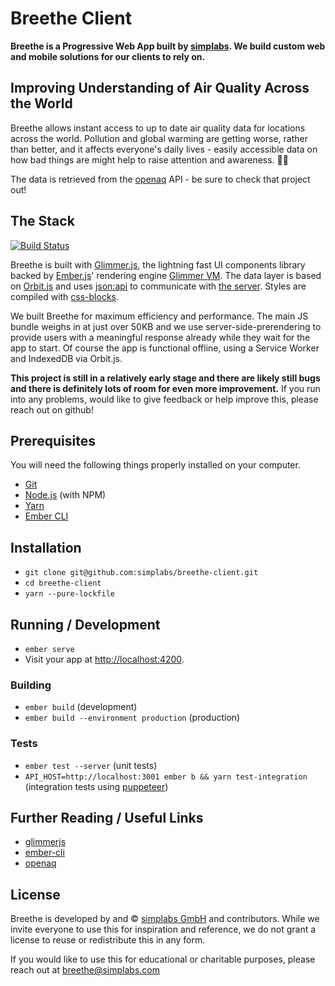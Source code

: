 # Breethe Client

**Breethe is a Progressive Web App built by [simplabs](https://simplabs.com).
We build custom web and mobile solutions for our clients to rely on.**

## Improving Understanding of Air Quality Across the World

Breethe allows instant access to up to date air quality data for locations
across the world. Pollution and global warming are getting worse, rather than better, and it affects everyone's daily lives - easily accessible data on how bad things are might help to raise attention and awareness. 🌳💨

The data is retrieved from the [openaq](https://openaq.org) API - be sure to
check that project out!

## The Stack

[![Build Status](https://travis-ci.org/simplabs/breethe-client.svg?branch=master)](https://travis-ci.org/simplabs/breethe-client)

Breethe is built with [Glimmer.js](http://glimmerjs.com), the lightning fast UI
components library backed by [Ember.js](http://emberjs.com)' rendering engine
[Glimmer VM](https://github.com/glimmerjs/glimmer-vm). The data layer is based
on [Orbit.js](http://orbitjs.com) and uses [json:api](http://jsonapi.org) to
communicate with [the server](https://github.com/simplabs/breethe-server).
Styles are compiled with [css-blocks](http://css-blocks.com).

We built Breethe for maximum efficiency and performance. The main JS bundle
weighs in at just over 50KB and we use server-side-prerendering to provide
users with a meaningful response already while they wait for the app to start.
Of course the app is functional offline, using a Service Worker and IndexedDB
via Orbit.js.

**This project is still in a relatively early stage and there are likely still
bugs and there is definitely lots of room for even more improvement.** If you
run into any problems, would like to give feedback or help improve this, please
reach out on github!

## Prerequisites

You will need the following things properly installed on your computer.

* [Git](https://git-scm.com/)
* [Node.js](https://nodejs.org/) (with NPM)
* [Yarn](https://yarnpkg.com/en/)
* [Ember CLI](https://ember-cli.com/)

## Installation

* `git clone git@github.com:simplabs/breethe-client.git`
* `cd breethe-client`
* `yarn --pure-lockfile`

## Running / Development

* `ember serve`
* Visit your app at [http://localhost:4200](http://localhost:4200).

### Building

* `ember build` (development)
* `ember build --environment production` (production)

### Tests

* `ember test --server` (unit tests)
* `API_HOST=http://localhost:3001 ember b && yarn test-integration` (integration tests using [puppeteer](https://github.com/GoogleChrome/puppeteer))

## Further Reading / Useful Links

* [glimmerjs](http://github.com/tildeio/glimmer/)
* [ember-cli](https://ember-cli.com/)
* [openaq](https://openaq.org/)

## License

Breethe is developed by and &copy; [simplabs GmbH](http://simplabs.com) and
contributors. While we invite everyone to use this for inspiration and
reference, we do not grant a license to reuse or redistribute this in any form.

If you would like to use this for educational or charitable purposes, please
reach out at breethe@simplabs.com
